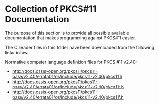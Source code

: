 <!--
Copyright 2017 Marcus Heese

Licensed under the Apache License, Version 2.0 (the "License");
you may not use this file except in compliance with the License.
You may obtain a copy of the License at

    http://www.apache.org/licenses/LICENSE-2.0

Unless required by applicable law or agreed to in writing, software
distributed under the License is distributed on an "AS IS" BASIS,
WITHOUT WARRANTIES OR CONDITIONS OF ANY KIND, either express or implied.
See the License for the specific language governing permissions and
limitations under the License.
-->
# Collection of PKCS#11 Documentation

The purpose of this section is to provide all possible available documentation that makes programming against PKCS#11 easier.

The C header files in this folder have been downloaded from the following links below.

Normative computer language definition files for PKCS #11 v2.40:
- http://docs.oasis-open.org/pkcs11/pkcs11-base/v2.40/errata01/os/include/pkcs11-v2.40/pkcs11.h
- http://docs.oasis-open.org/pkcs11/pkcs11-base/v2.40/errata01/os/include/pkcs11-v2.40/pkcs11t.h
- http://docs.oasis-open.org/pkcs11/pkcs11-base/v2.40/errata01/os/include/pkcs11-v2.40/pkcs11f.h